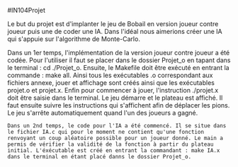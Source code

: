 #IN104Projet

  Le but du projet est d'implanter le jeu de Bobail en version joueur contre joueur puis une de coder une IA. Dans l'idéal nous aimerions créer une IA qui s'appuie sur l'algorithme de Monte-Carlo.

  Dans un 1er temps, l'implémentation de la version joueur contre joueur a été codée. Pour l'utiliser il faut se placer dans le dossier Projet_o en tapant dans le terminal : cd ./Projet_o. Ensuite, le Makefile doit être exécuté en entrant la commande : make all. Ainsi tous les exécutables .o correspondant aux fichiers annexe, jouer et affichage sont créés ainsi que les exécutables projet.o et projet.x. Enfin pour commencer à jouer, l'instruction ./projet.x doit être saisie dans le terminal. Le jeu démarre et le plateau est affiché.
  Il faut ensuite suivre les instructions qui s'affichent afin de déplacer les pions. Le jeu s'arrête automatiquement quand l'un des joueurs a gagné.

    Dans un 2nd temps, le code pour l'IA a été commencé. Il se situe dans le fichier IA.c qui pour le moment ne contient qu'une fonction renvoyant un coup aléatoire possible pour un joueur donné. Le main a permis de vérifier la validité de la fonction à partir du plateau initial. L'éxécutable est créé en entrant la commandant : make IA.x dans le terminal en étant placé danns le dossier Projet_o.
